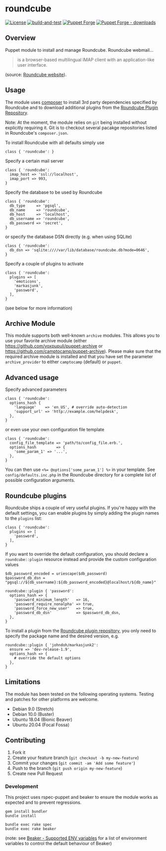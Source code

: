 # roundcube

[![License](https://img.shields.io/github/license/tohuwabohu/puppet-roundcube.svg)](https://github.com/tohuwabohu/puppet-roundcube/blob/master/LICENSE.txt)
[![build-and-test](https://github.com/tohuwabohu/puppet-roundcube/actions/workflows/main.yml/badge.svg)](https://github.com/tohuwabohu/puppet-roundcube/actions/workflows/main.yml)
[![Puppet Forge](https://img.shields.io/puppetforge/v/tohuwabohu/roundcube.svg)](https://forge.puppetlabs.com/tohuwabohu/roundcube)
[![Puppet Forge - downloads](https://img.shields.io/puppetforge/dt/tohuwabohu/roundcube.svg)](https://forge.puppetlabs.com/tohuwabohu/roundcube)

## Overview

Puppet module to install and manage Roundcube. Roundcube webmail...

> is a browser-based multilingual IMAP client with an application-like user interface.

(source: [Roundcube website](https://roundcube.net/)).

## Usage

The module uses [composer](https://getcomposer.org/) to install 3rd party dependencies specified by Roundcube and to
download additional plugins from the [Roundcube Plugin Repository](http://plugins.roundcube.net/).

Note: At the moment, the module relies on `git` being installed without explicitly requiring it. Git is to checkout
several pacakge repositories listed in Roundcube's `composer.json`.

To install Roundcube with all defaults simply use

```
class { 'roundcube': }
```

Specify a certain mail server

```
class { 'roundcube':
  imap_host => 'ssl://localhost',
  imap_port => 993,
}
```

Specify the database to be used by Roundcube

```
class { 'roundcube':
  db_type     => 'pgsql',
  db_name     => 'roundcube',
  db_host     => 'localhost',
  db_username => 'roundcube',
  db_password => 'secret',
}
```

or specify the database DSN directly (e.g. when using SQLite)

```
class { 'roundcube':
  db_dsn => 'sqlite:////var/lib/database/roundcube.db?mode=0646',
}
```

Specify a couple of plugins to activate

```
class { 'roundcube':
  plugins => [
    'emoticons',
    'markasjunk',
    'password',
  ],
}
```
(see below for more information)

## Archive Module
This module supports both well-known `archive` modules. This allows you to use your favorite archive module (either https://github.com/voxpupuli/puppet-archive or https://github.com/camptocamp/puppet-archive). Please make sure that the required archive module is installed and that you have set the parameter `archive_provider` to either `camptocamp` (default) or `puppet`.


## Advanced usage

Specify advanced parameters

```
class { 'roundcube':
  options_hash {
    'language'    => 'en_US', # override auto-detection
    'support_url' => 'http://example.com/helpdesk',
  },
}
```

or even use your own configuration file template

```
class { 'roundcube':
  config_file_template => 'path/to/config_file.erb.',
  options_hash         => {
    'some_param_1' => '...',
  },
}
```

You can then use `<%= @options['some_param_1'] %>` in your template. See `config/defaults.inc.php` in the Roundcube
directory for a complete list of possible configuration arguments.

## Roundcube plugins

Roundcube ships a couple of very useful plugins. If you're happy with the default settings, you can enable plugins by
simply adding the plugin names to the `plugins` list:

```
class { 'roundcube':
  plugins => [
    'password',
  ],
}
```

If you want to override the default configuration, you should declare a `roundcube::plugin` resource instead and provide
the custom configuration values

```
$db_password_encoded = uriescape($db_password)
$password_db_dsn = "pgsql://${db_username}:${db_password_encoded}@localhost/${db_name}"

roundcube::plugin { 'password':
  options_hash => {
    'password_minimum_length'   => 16,
    'password_require_nonalpha' => true,
    'password_force_new_user'   => true,
    'password_db_dsn'           => $password_db_dsn,
  },
}
```

To install a plugin from the [Roundcube plugin repository](https://plugins.roundcube.net/), you only need to specify
the package name and the desired version, e.g.

```
roundcube::plugin { 'johndoh/markasjunk2':
  ensure => 'dev-release-1.9',
  options_hash => {
    # override the default options
  },
}
```

## Limitations

The module has been tested on the following operating systems. Testing and patches for other platforms are welcome.

* Debian 9.0 (Stretch)
* Debian 10.0 (Buster)
* Ubuntu 18.04 (Bionic Beaver)
* Ubuntu 20.04 (Focal Fossa)

## Contributing

1. Fork it
2. Create your feature branch (`git checkout -b my-new-feature`)
3. Commit your changes (`git commit -am 'Add some feature'`)
4. Push to the branch (`git push origin my-new-feature`)
5. Create new Pull Request

### Development

This project uses rspec-puppet and beaker to ensure the module works as expected and to prevent regressions.

```
gem install bundler
bundle install

bundle exec rake spec
bundle exec rake beaker
```
(note: see [Beaker - Supported ENV variables](https://github.com/puppetlabs/beaker-rspec/blob/master/README.md) for a
list of environment variables to control the default behaviour of Beaker)
